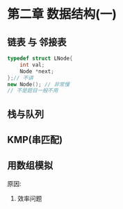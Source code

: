 # 第二章 数据结构(一)

## 链表 与 邻接表
```C++
typedef struct LNode{
    int val;
    Node *next;
};// 不讲
new Node(); // 非常慢
// 不是题目一般不用
```
## 栈与队列

## KMP(串匹配)

## 用数组模拟
原因:
1. 效率问题